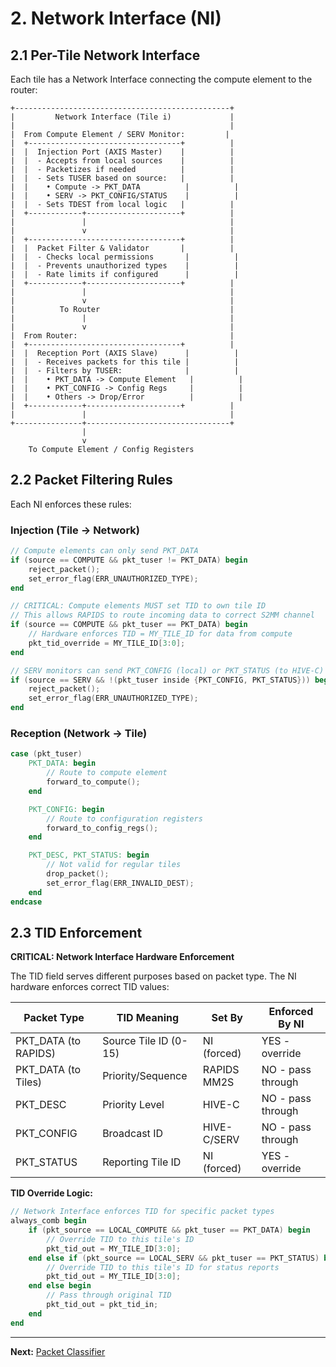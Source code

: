# 2. Network Interface (NI)

## 2.1 Per-Tile Network Interface

Each tile has a Network Interface connecting the compute element to the router:

```
+------------------------------------------------+
|         Network Interface (Tile i)             |
|                                                |
|  From Compute Element / SERV Monitor:         |
|  +----------------------------------+          |
|  |  Injection Port (AXIS Master)    |          |
|  |  - Accepts from local sources    |          |
|  |  - Packetizes if needed          |          |
|  |  - Sets TUSER based on source:   |          |
|  |    • Compute -> PKT_DATA          |          |
|  |    • SERV -> PKT_CONFIG/STATUS    |          |
|  |  - Sets TDEST from local logic   |          |
|  +------------+---------------------+          |
|               |                                |
|               v                                |
|  +----------------------------------+          |
|  |  Packet Filter & Validator       |          |
|  |  - Checks local permissions       |          |
|  |  - Prevents unauthorized types    |          |
|  |  - Rate limits if configured      |          |
|  +------------+---------------------+          |
|               |                                |
|               v                                |
|          To Router                             |
|               |                                |
|               v                                |
|  From Router:                                  |
|  +----------------------------------+          |
|  |  Reception Port (AXIS Slave)      |          |
|  |  - Receives packets for this tile |          |
|  |  - Filters by TUSER:              |          |
|  |    • PKT_DATA -> Compute Element   |          |
|  |    • PKT_CONFIG -> Config Regs     |          |
|  |    • Others -> Drop/Error          |          |
|  +------------+---------------------+          |
|               |                                |
+---------------+--------------------------------+
                |
                v
    To Compute Element / Config Registers
```

## 2.2 Packet Filtering Rules

Each NI enforces these rules:

### Injection (Tile -> Network)

```verilog
// Compute elements can only send PKT_DATA
if (source == COMPUTE && pkt_tuser != PKT_DATA) begin
    reject_packet();
    set_error_flag(ERR_UNAUTHORIZED_TYPE);
end

// CRITICAL: Compute elements MUST set TID to own tile ID
// This allows RAPIDS to route incoming data to correct S2MM channel
if (source == COMPUTE && pkt_tuser == PKT_DATA) begin
    // Hardware enforces TID = MY_TILE_ID for data from compute
    pkt_tid_override = MY_TILE_ID[3:0];
end

// SERV monitors can send PKT_CONFIG (local) or PKT_STATUS (to HIVE-C)
if (source == SERV && !(pkt_tuser inside {PKT_CONFIG, PKT_STATUS})) begin
    reject_packet();
    set_error_flag(ERR_UNAUTHORIZED_TYPE);
end
```

### Reception (Network -> Tile)

```verilog
case (pkt_tuser)
    PKT_DATA: begin
        // Route to compute element
        forward_to_compute();
    end

    PKT_CONFIG: begin
        // Route to configuration registers
        forward_to_config_regs();
    end

    PKT_DESC, PKT_STATUS: begin
        // Not valid for regular tiles
        drop_packet();
        set_error_flag(ERR_INVALID_DEST);
    end
endcase
```

## 2.3 TID Enforcement

**CRITICAL: Network Interface Hardware Enforcement**

The TID field serves different purposes based on packet type. The NI hardware enforces correct TID values:

| Packet Type | TID Meaning | Set By | Enforced By NI |
|-------------|-------------|--------|----------------|
| PKT_DATA (to RAPIDS) | Source Tile ID (0-15) | NI (forced) | YES - override |
| PKT_DATA (to Tiles) | Priority/Sequence | RAPIDS MM2S | NO - pass through |
| PKT_DESC | Priority Level | HIVE-C | NO - pass through |
| PKT_CONFIG | Broadcast ID | HIVE-C/SERV | NO - pass through |
| PKT_STATUS | Reporting Tile ID | NI (forced) | YES - override |

**TID Override Logic:**

```verilog
// Network Interface enforces TID for specific packet types
always_comb begin
    if (pkt_source == LOCAL_COMPUTE && pkt_tuser == PKT_DATA) begin
        // Override TID to this tile's ID
        pkt_tid_out = MY_TILE_ID[3:0];
    end else if (pkt_source == LOCAL_SERV && pkt_tuser == PKT_STATUS) begin
        // Override TID to this tile's ID for status reports
        pkt_tid_out = MY_TILE_ID[3:0];
    end else begin
        // Pass through original TID
        pkt_tid_out = pkt_tid_in;
    end
end
```

---

**Next:** [Packet Classifier](03_packet_classifier.md)
